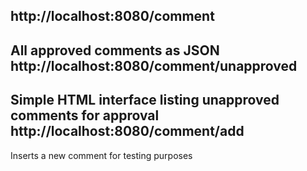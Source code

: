 http://localhost:8080/comment
---
All approved comments as JSON
http://localhost:8080/comment/unapproved
---
Simple HTML interface listing unapproved comments for approval
http://localhost:8080/comment/add
---
Inserts a new comment for testing purposes